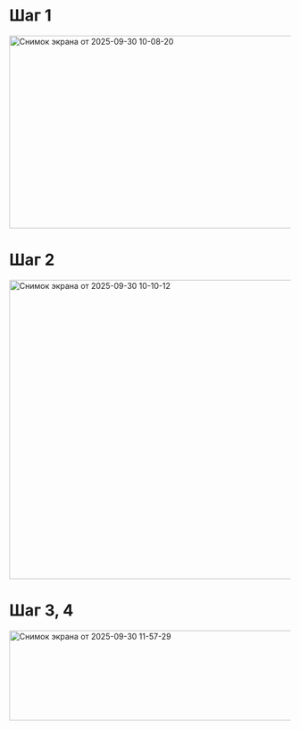 # Шаг 1

<img width="688" height="345" alt="Снимок экрана от 2025-09-30 10-08-20" src="https://github.com/user-attachments/assets/7589f026-5b62-4b61-b3cf-1165edb38adc" />

# Шаг 2

<img width="1067" height="535" alt="Снимок экрана от 2025-09-30 10-10-12" src="https://github.com/user-attachments/assets/982db485-1c8a-4e9d-a889-1bb149b981e9" />

# Шаг 3, 4

<img width="1824" height="161" alt="Снимок экрана от 2025-09-30 11-57-29" src="https://github.com/user-attachments/assets/24004c85-b497-47a8-9642-25d1cb972173" />


